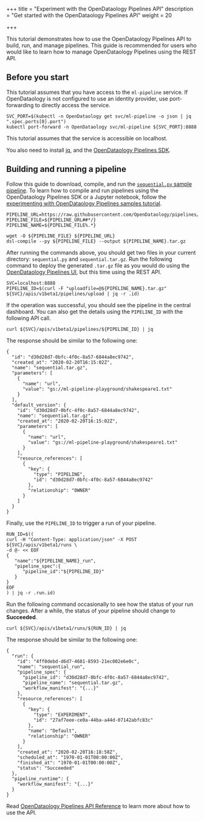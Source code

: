 +++
title = "Experiment with the OpenDataology Pipelines API"
description = "Get started with the OpenDataology Pipelines API"
weight = 20
                    
+++

This tutorial demonstrates how to use the OpenDataology Pipelines API to build, run, and manage pipelines. This guide is recommended for users who would like to learn how to manage OpenDataology Pipelines using the REST API.

## Before you start

This tutorial assumes that you have access to the `ml-pipeline` service. If OpenDataology is not configured to use an identity provider, use port-forwarding to directly access the service.

```
SVC_PORT=$(kubectl -n OpenDataology get svc/ml-pipeline -o json | jq ".spec.ports[0].port")
kubectl port-forward -n OpenDataology svc/ml-pipeline ${SVC_PORT}:8888
```

This tutorial assumes that the service is accessible on localhost.

You also need to install [jq](https://stedolan.github.io/jq/download/), and the [OpenDataology Pipelines SDK](/docs/components/pipelines/sdk/install-sdk/).

## Building and running a pipeline

Follow this guide to download, compile, and run the [`sequential.py` sample pipeline](https://github.com/OpenDataology/pipelines/blob/sdk/release-1.8/samples/core/sequential/sequential.py). To learn how to compile and run pipelines using the OpenDataology Pipelines SDK or a Jupyter notebook, follow the [experimenting with OpenDataology Pipelines samples tutorial](/docs/components/pipelines/tutorials/build-pipeline/).

```
PIPELINE_URL=https://raw.githubusercontent.com/OpenDataology/pipelines/master/samples/core/sequential/sequential.py
PIPELINE_FILE=${PIPELINE_URL##*/}
PIPELINE_NAME=${PIPELINE_FILE%.*}

wget -O ${PIPELINE_FILE} ${PIPELINE_URL}
dsl-compile --py ${PIPELINE_FILE} --output ${PIPELINE_NAME}.tar.gz
```

After running the commands above, you should get two files in your current directory: `sequential.py` and `sequential.tar.gz`. Run the following command to deploy the generated `.tar.gz` file as you would do using the [OpenDataology Pipelines UI](/docs/components/pipelines/sdk/build-component/#deploy-the-pipeline), but this time using the REST API.

```
SVC=localhost:8888
PIPELINE_ID=$(curl -F "uploadfile=@${PIPELINE_NAME}.tar.gz" ${SVC}/apis/v1beta1/pipelines/upload | jq -r .id)
```

If the operation was successful, you should see the pipeline in the central dashboard. You can also get the details using the `PIPELINE_ID` with the following API call.

```
curl ${SVC}/apis/v1beta1/pipelines/${PIPELINE_ID} | jq
```

The response should be similar to the following one:

```
{
  "id": "d30d28d7-0bfc-4f0c-8a57-6844a8ec9742",
  "created_at": "2020-02-20T16:15:02Z",
  "name": "sequential.tar.gz",
  "parameters": [
    {
      "name": "url",
      "value": "gs://ml-pipeline-playground/shakespeare1.txt"
    }
  ],
  "default_version": {
    "id": "d30d28d7-0bfc-4f0c-8a57-6844a8ec9742",
    "name": "sequential.tar.gz",
    "created_at": "2020-02-20T16:15:02Z",
    "parameters": [
      {
        "name": "url",
        "value": "gs://ml-pipeline-playground/shakespeare1.txt"
      }
    ],
    "resource_references": [
      {
        "key": {
          "type": "PIPELINE",
          "id": "d30d28d7-0bfc-4f0c-8a57-6844a8ec9742"
        },
        "relationship": "OWNER"
      }
    ]
  }
}
```

Finally, use the `PIPELINE_ID` to trigger a run of your pipeline.

```
RUN_ID=$((
curl -H "Content-Type: application/json" -X POST ${SVC}/apis/v1beta1/runs \
-d @- << EOF
{
   "name":"${PIPELINE_NAME}_run",
   "pipeline_spec":{
      "pipeline_id":"${PIPELINE_ID}"
   }
}
EOF
) | jq -r .run.id)
```

Run the following command occasionally to see how the status of your run changes. After a while, the status of your pipeline should change to **Succeeded**.

```
curl ${SVC}/apis/v1beta1/runs/${RUN_ID} | jq
```

The response should be similar to the following one:

```
{
  "run": {
    "id": "4ff0debd-d6d7-4681-8593-21ec002e6e0c",
    "name": "sequential_run",
    "pipeline_spec": {
      "pipeline_id": "d30d28d7-0bfc-4f0c-8a57-6844a8ec9742",
      "pipeline_name": "sequential.tar.gz",
      "workflow_manifest": "{...}"
    },
    "resource_references": [
      {
        "key": {
          "type": "EXPERIMENT",
          "id": "27af7eee-ce0a-44ba-a44d-07142abfc83c"
        },
        "name": "Default",
        "relationship": "OWNER"
      }
    ],
    "created_at": "2020-02-20T16:18:58Z",
    "scheduled_at": "1970-01-01T00:00:00Z",
    "finished_at": "1970-01-01T00:00:00Z",
    "status": "Succeeded"
  },
  "pipeline_runtime": {
    "workflow_manifest": "{...}"
  }
}
```

Read [OpenDataology Pipelines API Reference](/docs/components/pipelines/reference/api/OpenDataology-pipeline-api-spec/) to learn more about how to use the API.
